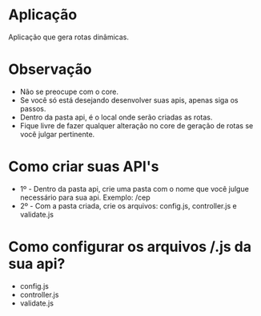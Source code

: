 # Aplicação
Aplicação que gera rotas dinâmicas.
# Observação
- Não se preocupe com o core.
- Se você só está desejando desenvolver suas apis, apenas siga os passos.
- Dentro da pasta api, é o local onde serão criadas as rotas.
- Fique livre de fazer qualquer alteração no core de geração de rotas se você julgar pertinente.
# Como criar suas API's
- 1º - Dentro da pasta api, crie uma pasta com o nome que você julgue necessário para sua api. Exemplo: /cep
- 2º - Com a pasta criada, crie os arquivos: config.js, controller.js e validate.js
# Como configurar os arquivos /.js da sua api?
- config.js
- controller.js
- validate.js
